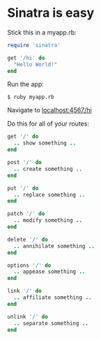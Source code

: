 # Sinatra is easy

Stick this in a myapp.rb:

```ruby
require 'sinatra'

get '/hi' do
  "Hello World!"
end
```

Run the app:
```
$ ruby myapp.rb
```

Navigate to [localhost:4567/hi](localhost:4567/hi)

Do this for all of your routes:
```ruby
get '/' do
  .. show something ..
end

post '/' do
  .. create something ..
end

put '/' do
  .. replace something ..
end

patch '/' do
  .. modify something ..
end

delete '/' do
  .. annihilate something ..
end

options '/' do
  .. appease something ..
end

link '/' do
  .. affiliate something ..
end

unlink '/' do
  .. separate something ..
end
```

